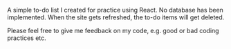 A simple to-do list I created for practice using React. No database has been implemented. When the site gets refreshed, the to-do items will get deleted.

Please feel free to give me feedback on my code, e.g. good or bad coding practices etc.
